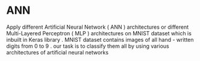 # ANN
Apply different Artificial Neural Network ( ANN ) architectures or different Multi-Layered Perceptron ( MLP ) architectures on MNIST dataset which is inbuilt in Keras library . MNIST dataset contains images of all hand - written digits from 0 to 9 . our task is to classify them all by using various architectures of artificial neural networks

